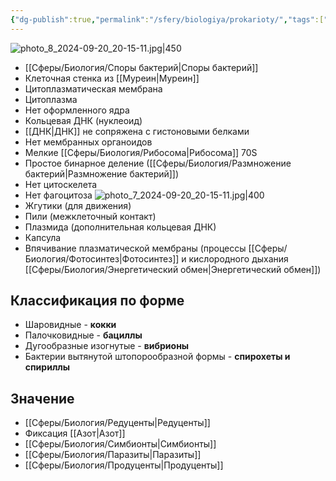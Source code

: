 ```yaml
---
{"dg-publish":true,"permalink":"/sfery/biologiya/prokarioty/","tags":["Общаябиология"]}
---
```


![photo_8_2024-09-20_20-15-11.jpg|450](/img/user/%D0%90%D1%80%D1%85%D0%B8%D0%B2/%D0%9A%D1%8D%D1%88/photo_8_2024-09-20_20-15-11.jpg)
- [[Сферы/Биология/Споры бактерий\|Споры бактерий]]
- Клеточная стенка из [[Муреин\|Муреин]]
- Цитоплазматическая мембрана
- Цитоплазма
- Нет оформленного ядра
- Кольцевая ДНК (нуклеоид)
- [[ДНК\|ДНК]] не сопряжена с гистоновыми белками
- Нет мембранных органоидов
- Мелкие [[Сферы/Биология/Рибосома\|Рибосома]] 70S
- Простое бинарное деление ([[Сферы/Биология/Размножение бактерий\|Размножение бактерий]])
- Нет цитоскелета
- Нет фагоцитоза
![photo_7_2024-09-20_20-15-11.jpg|400](/img/user/%D0%90%D1%80%D1%85%D0%B8%D0%B2/%D0%9A%D1%8D%D1%88/photo_7_2024-09-20_20-15-11.jpg)
- Жгутики (для движения)
- Пили (межклеточный контакт)
- Плазмида (дополнительная кольцевая ДНК)
- Капсула
- Впячивание плазматической мембраны (процессы [[Сферы/Биология/Фотосинтез\|Фотосинтез]] и кислородного дыхания [[Сферы/Биология/Энергетический обмен\|Энергетический обмен]])
## Классификация по форме
- Шаровидные - **кокки**
- Палочковидные - **бациллы**
- Дугообразные изогнутые - **вибрионы**
- Бактерии вытянутой штопорообразной формы - **спирохеты и спириллы**
## Значение
- [[Сферы/Биология/Редуценты\|Редуценты]]
- Фиксация [[Азот\|Азот]]
- [[Сферы/Биология/Симбионты\|Симбионты]]
- [[Сферы/Биология/Паразиты\|Паразиты]]
- [[Сферы/Биология/Продуценты\|Продуценты]]
